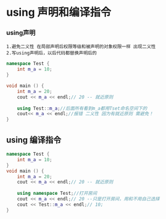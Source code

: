 # using 声明和编译指令

### using声明
    1.避免二义性 在局部声明后权限等级和被声明的对象权限一样 出现二义性
    2.写using声明后，以后代码都替换声明后的
```c++
namespace Test {
    int m_a = 10;
}

void main () {
    int m_a = 20;
    cout << m_a << endl;// 20 -- 就近原则
    
    using Test::m_a;//后面所有看到m_a都用Tset命名空间下的
    cout<< m_a << endl;//报错 二义性 因为有就近原则 需避免！
}
```

## using 编译指令
```c++
namespace Test {
    int m_a = 10;
}
void main () {
    int m_a = 20;
    cout << m_a << endl;// 20 -- 就近原则
    
    using namespace Test;//打开房间 
    cout << m_a << endl;// 20 --只是打开房间，用和不用自己选择
    cout << Test::m_a << endl;// 10; 
}

```

